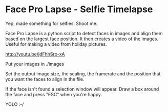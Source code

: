 Face Pro Lapse - Selfie Timelapse
==================================

Yep, made something for selfies. Shoot me.

Face Pro Lapse is a python script to detect faces in images and align them based on the largest face position. It then creates a video of the images. Useful for making a video from holiday pictures.

http://youtu.be/jdFhhSro-xA

Put your images in ./images

Set the output image size, the scaling, the framerate and the position that you want the faces to align in the file.

If the face isn't found a selection window will appear. Draw a box around the face and press "ESC" when you're happy.

YOLO :-/
